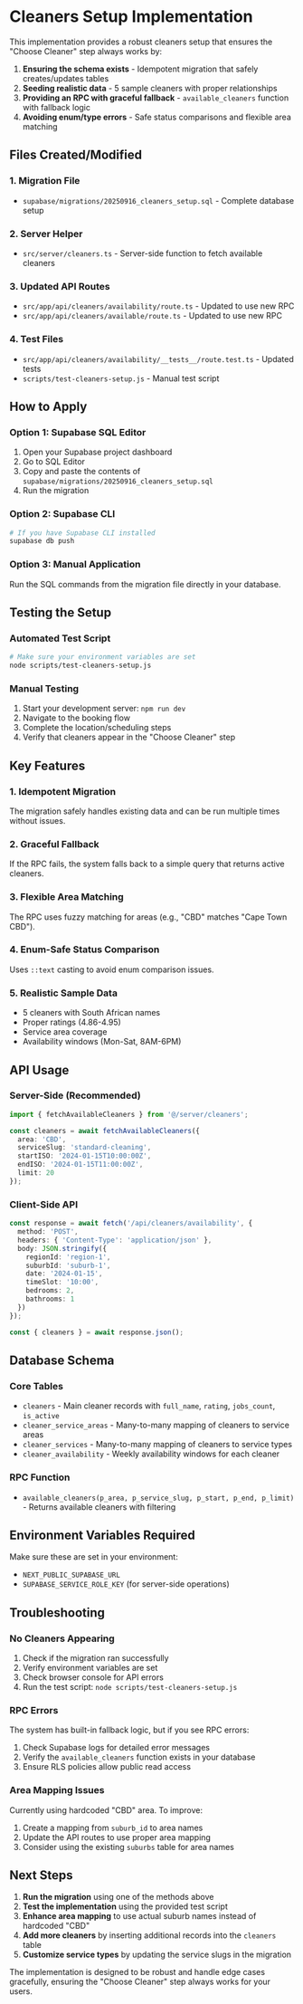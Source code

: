 # Cleaners Setup Implementation

This implementation provides a robust cleaners setup that ensures the "Choose Cleaner" step always works by:

1. **Ensuring the schema exists** - Idempotent migration that safely creates/updates tables
2. **Seeding realistic data** - 5 sample cleaners with proper relationships
3. **Providing an RPC with graceful fallback** - `available_cleaners` function with fallback logic
4. **Avoiding enum/type errors** - Safe status comparisons and flexible area matching

## Files Created/Modified

### 1. Migration File
- `supabase/migrations/20250916_cleaners_setup.sql` - Complete database setup

### 2. Server Helper
- `src/server/cleaners.ts` - Server-side function to fetch available cleaners

### 3. Updated API Routes
- `src/app/api/cleaners/availability/route.ts` - Updated to use new RPC
- `src/app/api/cleaners/available/route.ts` - Updated to use new RPC

### 4. Test Files
- `src/app/api/cleaners/availability/__tests__/route.test.ts` - Updated tests
- `scripts/test-cleaners-setup.js` - Manual test script

## How to Apply

### Option 1: Supabase SQL Editor
1. Open your Supabase project dashboard
2. Go to SQL Editor
3. Copy and paste the contents of `supabase/migrations/20250916_cleaners_setup.sql`
4. Run the migration

### Option 2: Supabase CLI
```bash
# If you have Supabase CLI installed
supabase db push
```

### Option 3: Manual Application
Run the SQL commands from the migration file directly in your database.

## Testing the Setup

### Automated Test Script
```bash
# Make sure your environment variables are set
node scripts/test-cleaners-setup.js
```

### Manual Testing
1. Start your development server: `npm run dev`
2. Navigate to the booking flow
3. Complete the location/scheduling steps
4. Verify that cleaners appear in the "Choose Cleaner" step

## Key Features

### 1. Idempotent Migration
The migration safely handles existing data and can be run multiple times without issues.

### 2. Graceful Fallback
If the RPC fails, the system falls back to a simple query that returns active cleaners.

### 3. Flexible Area Matching
The RPC uses fuzzy matching for areas (e.g., "CBD" matches "Cape Town CBD").

### 4. Enum-Safe Status Comparison
Uses `::text` casting to avoid enum comparison issues.

### 5. Realistic Sample Data
- 5 cleaners with South African names
- Proper ratings (4.86-4.95)
- Service area coverage
- Availability windows (Mon-Sat, 8AM-6PM)

## API Usage

### Server-Side (Recommended)
```typescript
import { fetchAvailableCleaners } from '@/server/cleaners';

const cleaners = await fetchAvailableCleaners({
  area: 'CBD',
  serviceSlug: 'standard-cleaning',
  startISO: '2024-01-15T10:00:00Z',
  endISO: '2024-01-15T11:00:00Z',
  limit: 20
});
```

### Client-Side API
```typescript
const response = await fetch('/api/cleaners/availability', {
  method: 'POST',
  headers: { 'Content-Type': 'application/json' },
  body: JSON.stringify({
    regionId: 'region-1',
    suburbId: 'suburb-1',
    date: '2024-01-15',
    timeSlot: '10:00',
    bedrooms: 2,
    bathrooms: 1
  })
});

const { cleaners } = await response.json();
```

## Database Schema

### Core Tables
- `cleaners` - Main cleaner records with `full_name`, `rating`, `jobs_count`, `is_active`
- `cleaner_service_areas` - Many-to-many mapping of cleaners to service areas
- `cleaner_services` - Many-to-many mapping of cleaners to service types
- `cleaner_availability` - Weekly availability windows for each cleaner

### RPC Function
- `available_cleaners(p_area, p_service_slug, p_start, p_end, p_limit)` - Returns available cleaners with filtering

## Environment Variables Required

Make sure these are set in your environment:
- `NEXT_PUBLIC_SUPABASE_URL`
- `SUPABASE_SERVICE_ROLE_KEY` (for server-side operations)

## Troubleshooting

### No Cleaners Appearing
1. Check if the migration ran successfully
2. Verify environment variables are set
3. Check browser console for API errors
4. Run the test script: `node scripts/test-cleaners-setup.js`

### RPC Errors
The system has built-in fallback logic, but if you see RPC errors:
1. Check Supabase logs for detailed error messages
2. Verify the `available_cleaners` function exists in your database
3. Ensure RLS policies allow public read access

### Area Mapping Issues
Currently using hardcoded "CBD" area. To improve:
1. Create a mapping from `suburb_id` to area names
2. Update the API routes to use proper area mapping
3. Consider using the existing `suburbs` table for area names

## Next Steps

1. **Run the migration** using one of the methods above
2. **Test the implementation** using the provided test script
3. **Enhance area mapping** to use actual suburb names instead of hardcoded "CBD"
4. **Add more cleaners** by inserting additional records into the `cleaners` table
5. **Customize service types** by updating the service slugs in the migration

The implementation is designed to be robust and handle edge cases gracefully, ensuring the "Choose Cleaner" step always works for your users.
